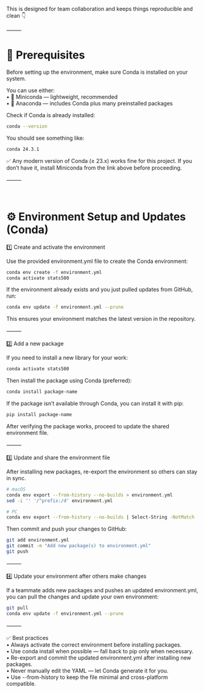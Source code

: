 This is designed for team collaboration and keeps things reproducible and clean 👇

⸻

# 🧩 Prerequisites

Before setting up the environment, make sure Conda is installed on your system.

You can use either:
    <br>
	• 🐍 Miniconda — lightweight, recommended
    <br>
	• 🧬 Anaconda — includes Conda plus many preinstalled packages

Check if Conda is already installed:

```Bash
conda --version
```

You should see something like:

```Bash
conda 24.3.1
````

✅ Any modern version of Conda (≥ 23.x) works fine for this project.
If you don’t have it, install Miniconda from the link above before proceeding.

⸻

<br>

# ⚙️ Environment Setup and Updates (Conda)

1️⃣ Create and activate the environment

Use the provided environment.yml file to create the Conda environment:

```Bash
conda env create -f environment.yml
conda activate stats500
```

If the environment already exists and you just pulled updates from GitHub, run:

```Bash
conda env update -f environment.yml --prune
```

This ensures your environment matches the latest version in the repository.

⸻

2️⃣ Add a new package

If you need to install a new library for your work:

```Bash
conda activate stats500
```

Then install the package using Conda (preferred):

```Bash
conda install package-name
```

If the package isn’t available through Conda, you can install it with pip:

```Bash
pip install package-name
```

After verifying the package works, proceed to update the shared environment file.

⸻

3️⃣ Update and share the environment file

After installing new packages, re-export the environment so others can stay in sync.


```Bash
# macOS 
conda env export --from-history --no-builds > environment.yml
sed -i '' '/^prefix:/d' environment.yml  

# PC 
conda env export --from-history --no-builds | Select-String -NotMatch '^prefix:' | Out-File -Encoding utf8 environment.yml
```

Then commit and push your changes to GitHub:

```Bash
git add environment.yml
git commit -m "Add new package(s) to environment.yml"
git push
```

⸻

4️⃣ Update your environment after others make changes

If a teammate adds new packages and pushes an updated environment.yml, you can pull the changes and update your own environment:

```Bash
git pull
conda env update -f environment.yml --prune
```

⸻

✅ Best practices
<br>
	•	Always activate the correct environment before installing packages.
 <br>
	•	Use conda install when possible — fall back to pip only when necessary.
 <br>
	•	Re-export and commit the updated environment.yml after installing new packages.
 <br>
	•	Never manually edit the YAML — let Conda generate it for you.
 <br>
	•	Use --from-history to keep the file minimal and cross-platform compatible.